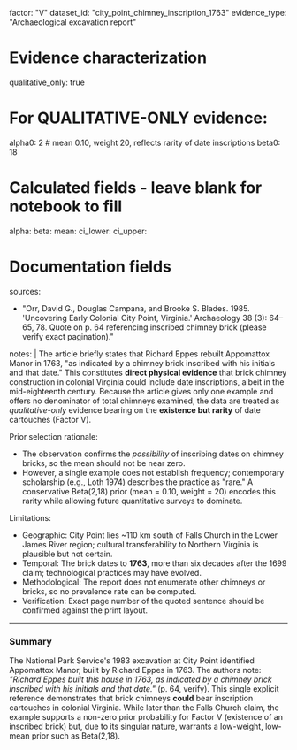 factor: "V"
dataset_id: "city_point_chimney_inscription_1763"
evidence_type: "Archaeological excavation report"

# Evidence characterization
qualitative_only: true

# For QUALITATIVE-ONLY evidence:
alpha0: 2          # mean 0.10, weight 20, reflects rarity of date inscriptions
beta0: 18

# Calculated fields - leave blank for notebook to fill
alpha:
beta:
mean:
ci_lower:
ci_upper:

# Documentation fields
sources:
  - "Orr, David G., Douglas Campana, and Brooke S. Blades. 1985. 'Uncovering Early Colonial City Point, Virginia.' Archaeology 38 (3): 64–65, 78. Quote on p. 64 referencing inscribed chimney brick (please verify exact pagination)."

notes: |
  The article briefly states that Richard Eppes rebuilt Appomattox Manor in 1763, "as indicated by a chimney brick inscribed with his initials and that date."  This constitutes **direct physical evidence** that brick chimney construction in colonial Virginia could include date inscriptions, albeit in the mid-eighteenth century.  Because the article gives only one example and offers no denominator of total chimneys examined, the data are treated as *qualitative-only* evidence bearing on the **existence but rarity** of date cartouches (Factor V).
  
  Prior selection rationale:
  - The observation confirms the *possibility* of inscribing dates on chimney bricks, so the mean should not be near zero.
  - However, a single example does not establish frequency; contemporary scholarship (e.g., Loth 1974) describes the practice as "rare."  A conservative Beta(2,18) prior (mean = 0.10, weight = 20) encodes this rarity while allowing future quantitative surveys to dominate.
  
  Limitations:
  - Geographic: City Point lies ~110 km south of Falls Church in the Lower James River region; cultural transferability to Northern Virginia is plausible but not certain.
  - Temporal: The brick dates to **1763**, more than six decades after the 1699 claim; technological practices may have evolved.
  - Methodological: The report does not enumerate other chimneys or bricks, so no prevalence rate can be computed.
  - Verification: Exact page number of the quoted sentence should be confirmed against the print layout.

---
### Summary

The National Park Service's 1983 excavation at City Point identified Appomattox Manor, built by Richard Eppes in 1763.  The authors note: *"Richard Eppes built this house in 1763, as indicated by a chimney brick inscribed with his initials and that date."*  (p. 64, verify).  This single explicit reference demonstrates that brick chimneys **could** bear inscription cartouches in colonial Virginia.  While later than the Falls Church claim, the example supports a non-zero prior probability for Factor V (existence of an inscribed brick) but, due to its singular nature, warrants a low-weight, low-mean prior such as Beta(2,18). 